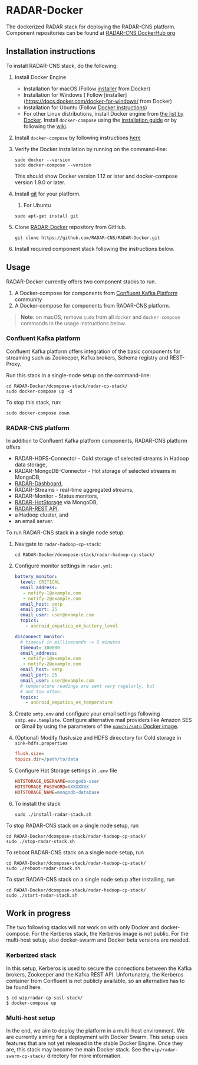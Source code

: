 # RADAR-Docker

The dockerized RADAR stack for deploying the RADAR-CNS platform. Component repositories can be found at [RADAR-CNS DockerHub org](https://hub.docker.com/u/radarcns/dashboard/)

## Installation instructions 
To install RADAR-CNS stack, do the following: 

1. Install Docker Engine
	  * Installation for macOS (Follow [installer](https://docs.docker.com/engine/installation/mac/) from Docker)
	  * Installation for Windows ( Follow [installer](https://docs.docker.com/docker-for-windows/ from Docker)
	  * Installation for Ubuntu (Follow [Docker instructions](https://docs.docker.com/engine/installation/linux/ubuntu/))
	  * For other Linux distributions, install Docker engine from [the list by Docker](https://docs.docker.com/engine/installation/). Install `docker-compose` using the [installation guide](https://docs.docker.com/compose/install/) or by following the [wiki](https://github.com/RADAR-CNS/RADAR-Docker/wiki/How-to-set-up-docker-on-ubuntu#install-docker-compose).
2. Install `docker-compose` by following instructions [here](https://github.com/RADAR-CNS/RADAR-Docker/wiki/How-to-set-up-docker-on-ubuntu#install-docker-compose) 	  
3. Verify the Docker installation by running on the command-line:

	```shell
	sudo docker --version
	sudo docker-compose --version
	```
	This should show Docker version 1.12 or later and docker-compose version 1.9.0 or later.
4. Install [git](https://git-scm.com/book/en/v2/Getting-Started-Installing-Git) for your platform.
	1. For Ubuntu
	```shell
	sudo apt-get install git
	```
	
5. Clone [RADAR-Docker](https://github.com/RADAR-CNS/RADAR-Docker) repository from GitHub.

    ```shell
    git clone https://github.com/RADAR-CNS/RADAR-Docker.git
    ```
6. Install required component stack following the instructions below.

## Usage

RADAR-Docker currently offers two component stacks to run.

1. A Docker-compose for components from [Confluent Kafka Platform](http://docs.confluent.io/3.1.0/) community 
2. A Docker-compose for components from RADAR-CNS platform.

> **Note**: on macOS, remove `sudo` from all `docker` and `docker-compose` commands in the usage instructions below.

### Confluent Kafka platform
Confluent Kafka platform offers integration of the basic components for streaming such as Zookeeper, Kafka brokers, Schema registry and REST-Proxy. 

Run this stack in a single-node setup on the command-line:

```shell
cd RADAR-Docker/dcompose-stack/radar-cp-stack/
sudo docker-compose up -d
```

To stop this stack, run:

```shell
sudo docker-compose down
```

### RADAR-CNS platform

In addition to Confluent Kafka platform components, RADAR-CNS platform offers

* RADAR-HDFS-Connector - Cold storage of selected streams in Hadoop data storage,
* RADAR-MongoDB-Connector - Hot storage of selected streams in MongoDB,
* [RADAR-Dashboard](https://github.com/RADAR-CNS/RADAR-Dashboard),
* RADAR-Streams - real-time aggregated streams,
* RADAR-Monitor - Status monitors,
* [RADAR-HotStorage](https://github.com/RADAR-CNS/RADAR-HotStorage) via MongoDB, 
* [RADAR-REST API](https://github.com/RADAR-CNS/RADAR-RestApi),
* a Hadoop cluster, and
* an email server.

To run RADAR-CNS stack in a single node setup:

1. Navigate to `radar-hadoop-cp-stack`:

    ```shell
    cd RADAR-Docker/dcompose-stack/radar-hadoop-cp-stack/
    ```
2. Configure monitor settings in `radar.yml`:
 
    ```yaml
    battery_monitor:
      level: CRITICAL
      email_address:
       - notify-1@example.com
       - notify-2@example.com
      email_host: smtp
      email_port: 25
      email_user: user@example.com
      topics:
        - android_empatica_e4_battery_level
	
    disconnect_monitor:
      # timeout in milliseconds -> 5 minutes
      timeout: 300000
      email_address:
       - notify-1@example.com
       - notify-2@example.com      
      email_host: smtp
      email_port: 25
      email_user: user@example.com
      # temperature readings are sent very regularly, but
      # not too often.
      topics:
        - android_empatica_e4_temperature
     ```
3. Create `smtp.env` and configure your email settings following `smtp.env.template`. Configure alternative mail providers like Amazon SES or Gmail by using the parameters of the [`namshi/smtp` Docker image](https://hub.docker.com/r/namshi/smtp/).
4. (Optional) Modify flush.size and HDFS direcotory for Cold storage in `sink-hdfs.properties`
 
    ```ini
    flush.size=
    topics.dir=/path/to/data
    ```
5. Configure Hot Storage settings in `.env` file
 
    ```ini
    HOTSTORAGE_USERNAME=mongodb-user
    HOTSTORAGE_PASSWORD=XXXXXXXX
    HOTSTORAGE_NAME=mongodb-database
    ```   
6. To install the stack
 
    ```shell
    sudo ./install-radar-stack.sh
    ```

To stop RADAR-CNS stack on a single node setup, run

```shell
cd RADAR-Docker/dcompose-stack/radar-hadoop-cp-stack/
sudo ./stop-radar-stack.sh 
```
To reboot RADAR-CNS stack on a single node setup, run

```shell
cd RADAR-Docker/dcompose-stack/radar-hadoop-cp-stack/
sudo ./reboot-radar-stack.sh
```
To start RADAR-CNS stack on a single node setup after installing, run

```shell
cd RADAR-Docker/dcompose-stack/radar-hadoop-cp-stack/
sudo ./start-radar-stack.sh
```

## Work in progress

The two following stacks will not work on with only Docker and docker-compose. For the Kerberos stack, the Kerberos image is not public. For the multi-host setup, also docker-swarm and Docker beta versions are needed.

### Kerberized stack

In this setup, Kerberos is used to secure the connections between the Kafka brokers, Zookeeper and the Kafka REST API. Unfortunately, the Kerberos container from Confluent is not publicly available, so an alternative has to be found here.

```shell
$ cd wip/radar-cp-sasl-stack/
$ docker-compose up
```

### Multi-host setup

In the end, we aim to deploy the platform in a multi-host environment. We are currently aiming for a deployment with Docker Swarm. This setup uses features that are not yet released in the stable Docker Engine. Once they are, this stack may become the main Docker stack. See the `wip/radar-swarm-cp-stack/` directory for more information.
